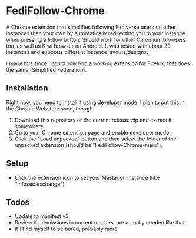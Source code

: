 # FediFollow-Chrome
A Chrome extension that simplifies following Fediverse users on other instances than your own by automatically redirecting you to your instance when pressing a follow button. Should work for other Chromium browsers too, as well as Kiwi browser on Android. It was tested with about 20 instances and supports different instance layouts/designs.

I made this since I could only find a working extension for Firefox, that does the same (Simplified Federation).

## Installation
Right now, you need to install it using developer mode. I plan to put this in the Chrome Webstore soon, though.
1. Download this repository or the current release zip and extract it somewhere.
2. Go to your Chrome extension page and enable developer mode.
3. Click the "Load unpacked" button and then select the folder of the unpacked extension (should be "FediFollow-Chrome-main").

## Setup
- Click the extension icon to set your Mastadon instance (like "infosec.exchange").



## Todos
- Update to manifest v3
- Review if permissions in current manifest are actually needed like that
- If I find myself to be bored, probably more
